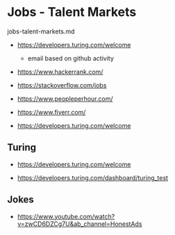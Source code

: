 # Jobs - Talent Markets

jobs-talent-markets.md

*   https://developers.turing.com/welcome

    *   email based on github activity

*   https://www.hackerrank.com/

*   https://stackoverflow.com/jobs

*   https://www.peopleperhour.com/

*   https://www.fiverr.com/

*   https://developers.turing.com/welcome


## Turing

*   https://developers.turing.com/welcome

*   https://developers.turing.com/dashboard/turing_test

## Jokes

*   https://www.youtube.com/watch?v=zwCD6DZCg7U&ab_channel=HonestAds